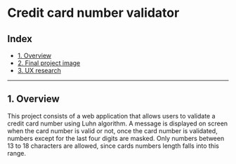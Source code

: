 # Credit card number validator

## Index

- [1. Overview](#1-overview)
- [2. Final project image](#2-final-project-image)
- [3. UX research](#3-investigacion-UX)

---

## 1. Overview

This project consists of a web application that allows users to validate a credit card number using Luhn algorithm. A message is displayed on screen when the card number is valid or not, once the card number is validated, numbers except for the last four digits are masked. Only numbers between 13 to 18 characters are allowed, since cards numbers length falls into this range.
